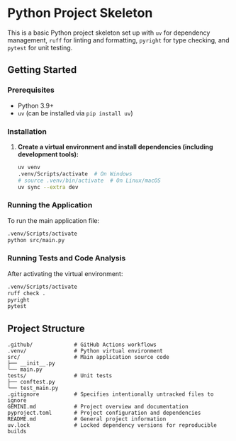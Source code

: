 # Python Project Skeleton

This is a basic Python project skeleton set up with `uv` for dependency management, `ruff` for linting and formatting, `pyright` for type checking, and `pytest` for unit testing.

## Getting Started

### Prerequisites

- Python 3.9+
- `uv` (can be installed via `pip install uv`)

### Installation

1.  **Create a virtual environment and install dependencies (including development tools):**
    ```bash
    uv venv
    .venv/Scripts/activate  # On Windows
    # source .venv/bin/activate  # On Linux/macOS
    uv sync --extra dev
    ```

### Running the Application

To run the main application file:

```bash
.venv/Scripts/activate
python src/main.py
```

### Running Tests and Code Analysis

After activating the virtual environment:

```bash
.venv/Scripts/activate
ruff check .
pyright
pytest
```

## Project Structure

```
.github/             # GitHub Actions workflows
.venv/               # Python virtual environment
src/                 # Main application source code
├── __init__.py
└── main.py
tests/               # Unit tests
├── conftest.py
└── test_main.py
.gitignore           # Specifies intentionally untracked files to ignore
GEMINI.md            # Project overview and documentation
pyproject.toml       # Project configuration and dependencies
README.md            # General project information
uv.lock              # Locked dependency versions for reproducible builds
```

<!-- Trivial commit to enable PR creation -->